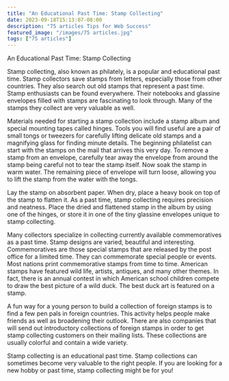 ```yaml
---
title: "An Educational Past Time: Stamp Collecting"
date: 2023-09-18T15:13:07-08:00
description: "75 articles Tips for Web Success"
featured_image: "/images/75 articles.jpg"
tags: ["75 articles"]
---
```


An Educational Past Time: Stamp Collecting

Stamp collecting, also known as philately, is a popular and educational past time.  Stamp collectors save stamps from letters, especially those from other countries.  They also search out old stamps that represent a past time.  Stamp enthusiasts can be found everywhere.  Their notebooks and glassine envelopes filled with stamps are fascinating to look through.  Many of the stamps they collect are very valuable as well.

Materials needed for starting a stamp collection include a stamp album and special mounting tapes called hinges.  Tools you will find useful are a pair of small tongs or tweezers for carefully lifting delicate old stamps and a magnifying glass for finding minute details.  The beginning philatelist can start with the stamps on the mail that arrives this very day.  To remove a stamp from an envelope, carefully tear away the envelope from around the stamp being careful not to tear the stamp itself.  Now soak the stamp in warm water.  The remaining piece of envelope will turn loose, allowing you to lift the stamp from the water with the tongs.

Lay the stamp on absorbent paper.  When dry, place a heavy book on top of the stamp to flatten it.  As a past time, stamp collecting requires precision and neatness.  Place the dried and flattened stamp in the album by using one of the hinges, or store it in one of the tiny glassine envelopes unique to stamp collecting.

Many collectors specialize in collecting currently available commemoratives as a past time.  Stamp designs are varied, beautiful and interesting.  Commemoratives are those special stamps that are released by the post office for a limited time.  They can commemorate special people or events.  Most nations print commemorative stamps from time to time.  American stamps have featured wild life, artists, antiques, and many other themes.  In fact, there is an annual contest in which American school children compete to draw the best picture of a wild duck.  The best duck art is featured on a stamp.

A fun way for a young person to build a collection of foreign stamps is to find a few pen pals in foreign countries.  This activity helps people make friends as well as broadening their outlook.  There are also companies that will send out introductory collections of foreign stamps in order to get stamp collecting customers on their mailing lists.  These collections are usually colorful and contain a wide variety.

Stamp collecting is an educational past time.  Stamp collections can sometimes become very valuable to the right people.  If you are looking for a new hobby or past time, stamp collecting might be for you!


